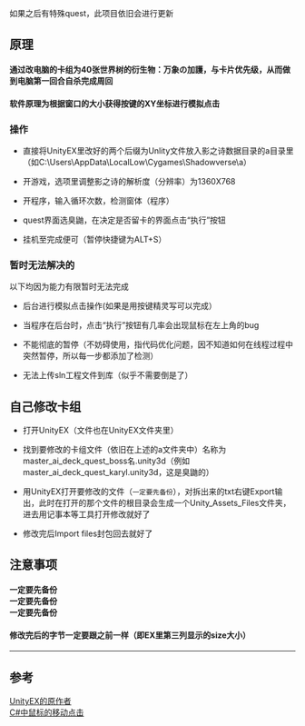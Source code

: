 如果之后有特殊quest，此项目依旧会进行更新
## 原理

<h4>通过改电脑的卡组为40张世界树的衍生物：万象の加護，与卡片优先级，从而做到电脑第一回合自杀完成周回</h4>
<h4>软件原理为根据窗口的大小获得按键的XY坐标进行模拟点击</h4>

### 操作

* 直接将UnityEX里改好的两个后缀为Unlity文件放入影之诗数据目录的a目录里（如C:\Users\AppData\LocalLow\Cygames\Shadowverse\a）<br />
- 开游戏，选项里调整影之诗的解析度（分辨率）为1360X768<br />
* 开程序，输入循环次数，检测窗体（程序）<br />
- quest界面选臭鼬，在决定是否留卡的界面点击“执行”按钮<br />
* 挂机至完成便可（暂停快捷键为ALT+S）<br />
### 暂时无法解决的

以下均因为能力有限暂时无法完成<br />
* 后台进行模拟点击操作(如果是用按键精灵写可以完成）<br />
- 当程序在后台时，点击“执行”按钮有几率会出现鼠标在左上角的bug<br />
* 不能彻底的暂停（不妨碍使用，指代码优化问题，因不知道如何在线程过程中突然暂停，所以每一步都添加了检测）<br />
- 无法上传sln工程文件到库（似乎不需要倒是了）<br />
## 自己修改卡组

* 打开UnityEX（文件也在UnityEX文件夹里）<br />
- 找到要修改的卡组文件（依旧在上述的a文件夹中）名称为master_ai_deck_quest_boss名.unity3d（例如master_ai_deck_quest_karyl.unity3d，这是臭鼬的）<br />
* 用UnityEX打开要修改的文件（`一定要先备份`），对拆出来的txt右键Export输出，此时在打开的那个文件的根目录会生成一个Unity_Assets_Files文件夹，进去用记事本等工具打开修改就好了<br />
- 修改完后Import files封包回去就好了<br />
## 注意事项

<h4>一定要先备份<br /> 一定要先备份 <br />一定要先备份<br /></h4>
<h4>修改完后的字节一定要跟之前一样（即EX里第三列显示的size大小）</h4>

***

## 参考

 [ UnityEX的原作者](https://www.undertow.club/threads/mod-shadowverse-for-pc-on-steam.9976/)<br />
 [ C#中鼠标的移动点击](https://blog.csdn.net/TH_NUM/article/details/83274835)
